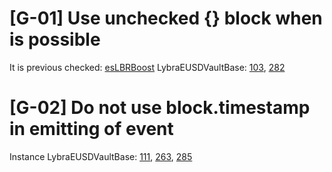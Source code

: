 # [G-01] Use unchecked {} block when is possible
It is previous checked: [esLBRBoost](https://github.com/code-423n4/2023-06-lybra/blob/main/contracts/lybra/miner/esLBRBoost.sol#L67)
LybraEUSDVaultBase: [103](https://github.com/code-423n4/2023-06-lybra/blob/main/contracts/lybra/pools/base/LybraEUSDVaultBase.sol#L103), [282](https://github.com/code-423n4/2023-06-lybra/blob/main/contracts/lybra/pools/base/LybraEUSDVaultBase.sol#L282)

# [G-02] Do not use block.timestamp in emitting of event
Instance LybraEUSDVaultBase: [111](https://github.com/code-423n4/2023-06-lybra/blob/main/contracts/lybra/pools/base/LybraEUSDVaultBase.sol#L111), [263](https://github.com/code-423n4/2023-06-lybra/blob/main/contracts/lybra/pools/base/LybraEUSDVaultBase.sol#263), [285](https://github.com/code-423n4/2023-06-lybra/blob/main/contracts/lybra/pools/base/LybraEUSDVaultBase.sol#L285)